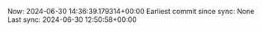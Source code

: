 Now: 2024-06-30 14:36:39.179314+00:00 Earliest commit since sync: None Last sync: 2024-06-30 12:50:58+00:00
